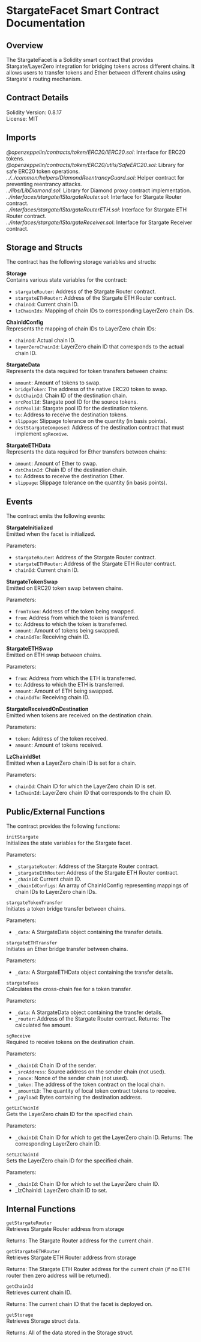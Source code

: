 # StargateFacet Smart Contract Documentation

## Overview

The StargateFacet is a Solidity smart contract that provides Stargate/LayerZero integration for bridging tokens across different chains. It allows users to transfer tokens and Ether between different chains using Stargate's routing mechanism.

## Contract Details

Solidity Version: 0.8.17  
License: MIT  

## Imports

*@openzeppelin/contracts/token/ERC20/IERC20.sol*: Interface for ERC20 tokens.  
*@openzeppelin/contracts/token/ERC20/utils/SafeERC20.sol*: Library for safe ERC20 token operations.  
*../../common/helpers/DiamondReentrancyGuard.sol*: Helper contract for preventing reentrancy attacks.  
*../libs/LibDiamond.sol*: Library for Diamond proxy contract implementation.  
*../interfaces/stargate/IStargateRouter.sol*: Interface for Stargate Router contract.  
*../interfaces/stargate/IStargateRouterETH.sol*: Interface for Stargate ETH Router contract.  
*../interfaces/stargate/IStargateReceiver.sol*: Interface for Stargate Receiver contract.  

## Storage and Structs

The contract has the following storage variables and structs:

**Storage**  
Contains various state variables for the contract:

* `stargateRouter`: Address of the Stargate Router contract.
* `stargateETHRouter`: Address of the Stargate ETH Router contract.
* `chainId`: Current chain ID.
* `lzChainIds`: Mapping of chain IDs to corresponding LayerZero chain IDs.
  
**ChainIdConfig**  
Represents the mapping of chain IDs to LayerZero chain IDs:

* `chainId`: Actual chain ID.
* `layerZeroChainId`: LayerZero chain ID that corresponds to the actual chain ID.
  
**StargateData**  
Represents the data required for token transfers between chains:

* `amount`: Amount of tokens to swap.
* `bridgeToken`: The address of the native ERC20 token to swap.
* `dstChainId`: Chain ID of the destination chain.
* `srcPoolId`: Stargate pool ID for the source tokens.
* `dstPoolId`: Stargate pool ID for the destination tokens.
* `to`: Address to receive the destination tokens.
* `slippage`: Slippage tolerance on the quantity (in basis points).
* `destStargateComposed`: Address of the destination contract that must implement `sgReceive`.

**StargateETHData**  
Represents the data required for Ether transfers between chains:

* `amount`: Amount of Ether to swap.
* `dstChainId`: Chain ID of the destination chain.
* `to`: Address to receive the destination Ether.
* `slippage`: Slippage tolerance on the quantity (in basis points).

## Events

The contract emits the following events:

**StargateInitialized**  
Emitted when the facet is initialized.

Parameters:

* `stargateRouter`: Address of the Stargate Router contract.
* `stargateETHRouter`: Address of the Stargate ETH Router contract.
* `chainId`: Current chain ID.
  
**StargateTokenSwap**  
Emitted on ERC20 token swap between chains.

Parameters:

* `fromToken`: Address of the token being swapped.
* `from`: Address from which the token is transferred.
* `to`: Address to which the token is transferred.
* `amount`: Amount of tokens being swapped.
* `chainIdTo`: Receiving chain ID.

**StargateETHSwap**  
Emitted on ETH swap between chains.

Parameters:

* `from`: Address from which the ETH is transferred.
* `to`: Address to which the ETH is transferred.
* `amount`: Amount of ETH being swapped.
* `chainIdTo`: Receiving chain ID.

**StargateReceivedOnDestination**  
Emitted when tokens are received on the destination chain.

Parameters:

* `token`: Address of the token received.
* `amount`: Amount of tokens received.

**LzChainIdSet**  
Emitted when a LayerZero chain ID is set for a chain.

Parameters:

* `chainId`: Chain ID for which the LayerZero chain ID is set.
* `lzChainId`: LayerZero chain ID that corresponds to the chain ID.

## Public/External Functions

The contract provides the following functions:

`initStargate`  
Initializes the state variables for the Stargate facet.

Parameters:

* `_stargateRouter`: Address of the Stargate Router contract.
* `_stargateEthRouter`: Address of the Stargate ETH Router contract.
* `_chainId`: Current chain ID.
* `_chainIdConfigs`: An array of ChainIdConfig representing mappings of chain IDs to LayerZero chain IDs.

`stargateTokenTransfer`  
Initiates a token bridge transfer between chains.

Parameters:

* `_data`: A StargateData object containing the transfer details.

`stargateETHTransfer`  
Initiates an Ether bridge transfer between chains.

Parameters:

* `_data`: A StargateETHData object containing the transfer details.

`stargateFees`  
Calculates the cross-chain fee for a token transfer.

Parameters:

* `_data`: A StargateData object containing the transfer details.
* `_router`: Address of the Stargate Router contract.
Returns: The calculated fee amount.

`sgReceive`  
Required to receive tokens on the destination chain.

Parameters:

* `_chainId`: Chain ID of the sender.
* `_srcAddress`: Source address on the sender chain (not used).
* `_nonce`: Nonce of the sender chain (not used).
* `_token`: The address of the token contract on the local chain.
* `_amountLD`: The quantity of local token contract tokens to receive.
* `_payload`: Bytes containing the destination address.

`getLzChainId`  
Gets the LayerZero chain ID for the specified chain.

Parameters:

* `_chainId`: Chain ID for which to get the LayerZero chain ID.
Returns: The corresponding LayerZero chain ID.

`setLzChainId`  
Sets the LayerZero chain ID for the specified chain.

Parameters:

* `_chainId`: Chain ID for which to set the LayerZero chain ID.
* _lzChainId: LayerZero chain ID to set.

## Internal Functions

`getStargateRouter`  
Retrieves Stargate Router address from storage

Returns: The Stargate Router address for the current chain.

`getStargateETHRouter`  
Retrieves Stargate ETH Router address from storage

Returns: The Stargate ETH Router address for the current chain (if no ETH router then zero address will be returned).

`getChainId`  
Retrieves current chain ID.

Returns: The current chain ID that the facet is deployed on.

`getStorage`  
Retrieves Storage struct data.

Returns: All of the data stored in the Storage struct.
